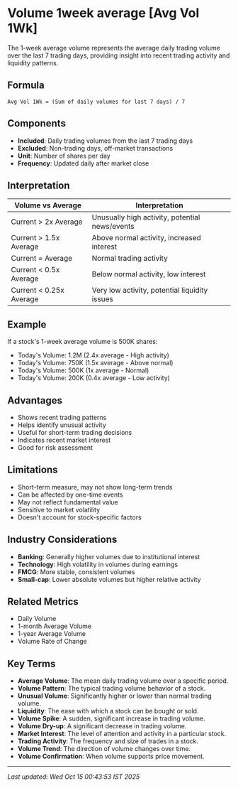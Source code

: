 # Volume 1week average [Avg Vol 1Wk]

The 1-week average volume represents the average daily trading volume over the last 7 trading days, providing insight into recent trading activity and liquidity patterns.

## Formula
```text
Avg Vol 1Wk = (Sum of daily volumes for last 7 days) / 7
```

## Components
- **Included**: Daily trading volumes from the last 7 trading days
- **Excluded**: Non-trading days, off-market transactions
- **Unit**: Number of shares per day
- **Frequency**: Updated daily after market close

## Interpretation
| Volume vs Average | Interpretation |
|-------------------|----------------|
| Current > 2x Average | Unusually high activity, potential news/events |
| Current > 1.5x Average | Above normal activity, increased interest |
| Current = Average | Normal trading activity |
| Current < 0.5x Average | Below normal activity, low interest |
| Current < 0.25x Average | Very low activity, potential liquidity issues |

## Example
If a stock's 1-week average volume is 500K shares:
- Today's Volume: 1.2M (2.4x average - High activity)
- Today's Volume: 750K (1.5x average - Above normal)
- Today's Volume: 500K (1x average - Normal)
- Today's Volume: 200K (0.4x average - Low activity)

## Advantages
- Shows recent trading patterns
- Helps identify unusual activity
- Useful for short-term trading decisions
- Indicates recent market interest
- Good for risk assessment

## Limitations
- Short-term measure, may not show long-term trends
- Can be affected by one-time events
- May not reflect fundamental value
- Sensitive to market volatility
- Doesn't account for stock-specific factors

## Industry Considerations
- **Banking**: Generally higher volumes due to institutional interest
- **Technology**: High volatility in volumes during earnings
- **FMCG**: More stable, consistent volumes
- **Small-cap**: Lower absolute volumes but higher relative activity

## Related Metrics
- Daily Volume
- 1-month Average Volume
- 1-year Average Volume
- Volume Rate of Change

## Key Terms
- **Average Volume**: The mean daily trading volume over a specific period.
- **Volume Pattern**: The typical trading volume behavior of a stock.
- **Unusual Volume**: Significantly higher or lower than normal trading volume.
- **Liquidity**: The ease with which a stock can be bought or sold.
- **Volume Spike**: A sudden, significant increase in trading volume.
- **Volume Dry-up**: A significant decrease in trading volume.
- **Market Interest**: The level of attention and activity in a particular stock.
- **Trading Activity**: The frequency and size of trades in a stock.
- **Volume Trend**: The direction of volume changes over time.
- **Volume Confirmation**: When volume supports price movement.

---
*Last updated: Wed Oct 15 00:43:53 IST 2025*
